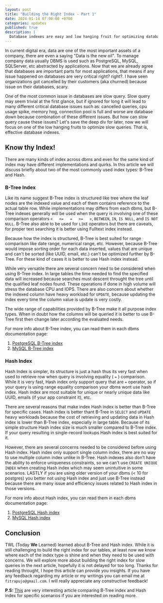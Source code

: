 ```yaml
---
layout: post
title: "Building the Right Index - Part 1"
date: 2024-01-14 07:00:00 +0700
categories: updates
published: true
description: |
  Database indexes are easy and low hanging fruit for optimizing database performance. By adding the right index you can drastically improve your application queries performance. Unfortunately in many cases index are not used effectively causing many slow queries. So how can we optimize a slow query by building the right index?
---
```


In current digital era, data are one of the most important assets of a company, there are even a saying "Data is the new oil". To manage company data usually DBMS is used such as PostgreSQL, MySQL, SQLServer, etc abstracted by applications. Now that we are already agree that databases are important parts for most applications, that means if any issue happened on databases are very critical right? right?. I have seen organizations got cancelled by their customers (aka churned) because issue on their databases, scary.

One of the most common issue in databases are slow query. Slow query may seem trivial at the first glance, but if ignored for long it will lead to many different critical database issues such as: cancelled queries, cpu usage spike, memory hog, connection pool is full and worse are database down because combination of these different issues. But how can slow query cause these issues? Let's save the deep div for later, now we will focus on one of the low hanging fruits to optimize slow queries. That is, effective database indexes.

## Know thy Index!

There are many kinds of index across dbms and even for the same kind of index may have different implementations and quirks. In this article we will discuss briefly about two of the most commonly used index types: B-Tree and Hash.

### B-Tree Index

Like its name suggest B-Tree index is structured like tree where the leaf nodes are the indexed value and each of them contains reference to the actual table row. While implementations may differs from each dbms, but B-Tree indexes generally will be used when the query is involving one of these comparison operators `<   <=   =   >=   >`, `BETWEEN`, `IN`, `IS NULL`, and `IS NOT NULL`. B-Tree also able to be used for `LIKE` operators but there are caveats, for proper text searching it is better using Fulltext index instead.

Because how the index is structured, B-Tree is best suited for range comparison like date range, numerical range, etc. However, because B-Tree would impose sorting order for each data inserted, values that are unique and can't be sorted (like UUID, email, etc.) can't be optimized further by B-Tree. For these kind of cases it is better to use Hash index instead.

While very versatile there are several concern need to be considered when using B-Tree index. In large tables the time needed to find the specified data will increased because searches must descent throught the tree until the qualified leaf nodes found. These operations if done in high volume will stress the database CPU and IOPS. There are also concern about whether the indexed column have heavy workload for `UPDATE`, because updating the index every time the column value is update is very costly.

The wide range of capabilities provided by B-Tree make it all purpose index types. When in doubt how the columns will be queried it is better to use B-Tree first then change later according the evaluated needs.

For more info about B-Tree index, you can read them in each dbms documentation page:

1. [PostgreSQL B-Tree index](https://www.postgresql.org/docs/current/btree-implementation.html#BTREE-IMPLEMENTATION)
2. [MySQL B-Tree index](https://dev.mysql.com/doc/refman/8.0/en/index-btree-hash.html)

### Hash Index

Hash Index is simpler, its structure is just a hash thus its very fast when used to retrieve row when query is involving equality ( `=` ) comparison. While it is very fast, Hash index only support query that are `=` operator, so if your query is using range equality comparison your dbms wont use hash index. Hash index are most suitable for unique or nearly unique data like UUID, emails (if your app constraint it), etc.

There are several reasons that make index Hash index is better than B-Tree for specific cases. Hash index is better thant B-Tree in `SELECT` and `UPDATE` heavy workloads because the cost of retrieving and updating data in Hash index is lower than B-Tree index, especially in large table. Because of its simple structure Hash index size is much smaller compared to B-Tree index. If your query resulting in single-record lookups Hash index is best suited for it.

However, there are several concerns needed to be considered before using Hash index. Hash index only support single column index, there are no way to use multiple column index unlike in B-Tree. Hash indexes also don’t have the ability to enforce uniqueness constraints, so we can't use `CREATE UNIQUE INDEX` when creating Hash index which may seem unintuitive in some scenarios. LASTLY if you are using older version of your dbms (< 10 for postgres) you better not using Hash index and just use B-Tree instead because there are many issue and efficiency issues related to Hash index in those versions.

For more info about Hash index, you can read them in each dbms documentation page:

1. [PostgreSQL Hash index](https://www.postgresql.org/docs/current/hash-intro.html)
2. [MySQL Hash index](https://dev.mysql.com/doc/refman/8.0/en/index-btree-hash.html)

## Conclusion

TWL (Today **We** Learned) learned about B-Tree and Hash index. While it is still challenging to build the right index for our tables, at least now we know where each of the index type is shine and when they need to be used with concerns. We will explore more about building the right index for slow queries in the next article, hopefully it is not delayed for too long. Thanks for reading throught, I hope this article can provide you insights. If you have any feedback regarding my article or my writings you can email me at `fitrapujo@gmail.com`. I will really appreciate any constructive feedback!

**P.S:** [This](https://evgeniydemin.medium.com/postgresql-indexes-hash-vs-b-tree-84b4f6aa6d61) are very interesting article comparing B-Tree index and Hash index for specific scenarios if you are interested on reading more.
